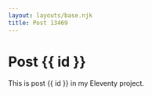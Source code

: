 ```yaml
---
layout: layouts/base.njk
title: Post 13469
---
```


# Post {{ id }}

This is post {{ id }} in my Eleventy project.
